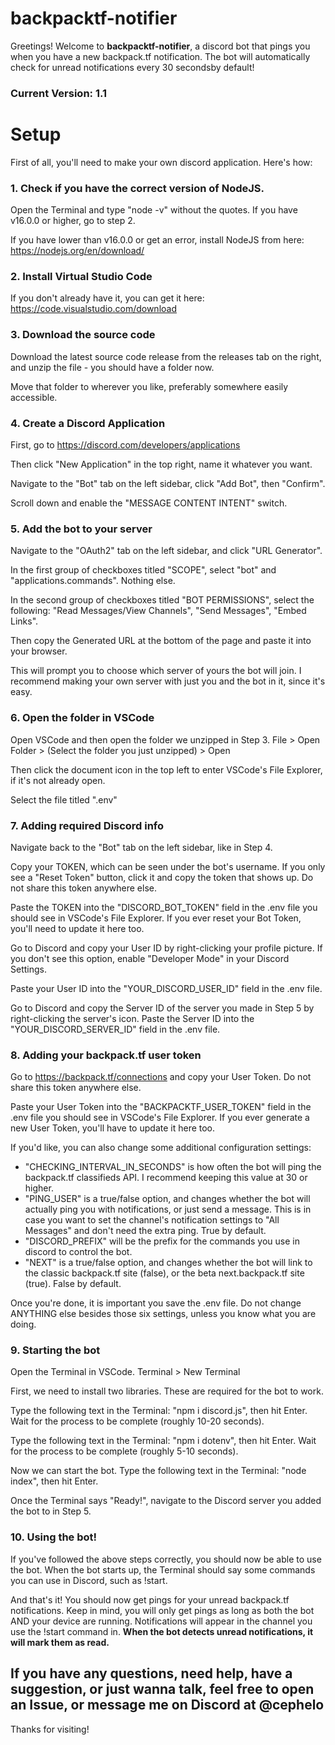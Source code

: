 # backpacktf-notifier
Greetings!  Welcome to **backpacktf-notifier**, a discord bot that pings you when you have a new backpack.tf notification.
The bot will automatically check for unread notifications every 30 secondsby default!

### Current Version: 1.1

# Setup
First of all, you'll need to make your own discord application.  Here's how:

### 1. Check if you have the correct version of NodeJS.
Open the Terminal and type "node -v" without the quotes.  If you have v16.0.0 or higher, go to step 2.

If you have lower than v16.0.0 or get an error, install NodeJS from here: https://nodejs.org/en/download/

### 2. Install Virtual Studio Code
If you don't already have it, you can get it here: https://code.visualstudio.com/download

### 3. Download the source code
Download the latest source code release from the releases tab on the right, and unzip the file - you should have a folder now.

Move that folder to wherever you like, preferably somewhere easily accessible.

### 4. Create a Discord Application
First, go to https://discord.com/developers/applications

Then click "New Application" in the top right, name it whatever you want.

Navigate to the "Bot" tab on the left sidebar, click "Add Bot", then "Confirm".

Scroll down and enable the "MESSAGE CONTENT INTENT" switch.

### 5. Add the bot to your server
Navigate to the "OAuth2" tab on the left sidebar, and click "URL Generator".

In the first group of checkboxes titled "SCOPE", select "bot" and "applications.commands".  Nothing else.

In the second group of checkboxes titled "BOT PERMISSIONS", select the following: "Read Messages/View Channels", "Send Messages", "Embed Links".

Then copy the Generated URL at the bottom of the page and paste it into your browser.

This will prompt you to choose which server of yours the bot will join.  I recommend making your own server with just you and the bot in it, since it's easy.

### 6. Open the folder in VSCode
Open VSCode and then open the folder we unzipped in Step 3.  File > Open Folder > (Select the folder you just unzipped) > Open

Then click the document icon in the top left to enter VSCode's File Explorer, if it's not already open.

Select the file titled ".env"

### 7. Adding required Discord info
Navigate back to the "Bot" tab on the left sidebar, like in Step 4.

Copy your TOKEN, which can be seen under the bot's username.  If you only see a "Reset Token" button, click it and copy the token that shows up.  Do not share this token anywhere else.

Paste the TOKEN into the "DISCORD_BOT_TOKEN" field in the .env file you should see in VSCode's File Explorer.  If you ever reset your Bot Token, you'll need to update it here too.

Go to Discord and copy your User ID by right-clicking your profile picture.  If you don't see this option, enable "Developer Mode" in your Discord Settings.

Paste your User ID into the "YOUR_DISCORD_USER_ID" field in the .env file.

Go to Discord and copy the Server ID of the server you made in Step 5 by right-clicking the server's icon.  Paste the Server ID into the "YOUR_DISCORD_SERVER_ID" field in the .env file.

### 8. Adding your backpack.tf user token
Go to https://backpack.tf/connections and copy your User Token.  Do not share this token anywhere else.

Paste your User Token into the "BACKPACKTF_USER_TOKEN" field in the .env file you should see in VSCode's File Explorer.  If you ever generate a new User Token, you'll have to update it here too.


If you'd like, you can also change some additional configuration settings:
- "CHECKING_INTERVAL_IN_SECONDS" is how often the bot will ping the backpack.tf classifieds API.  I recommend keeping this value at 30 or higher.
- "PING_USER" is a true/false option, and changes whether the bot will actually ping you with notifications, or just send a message.  This is in case you want to set the channel's notification settings to "All Messages" and don't need the extra ping.  True by default.
- "DISCORD_PREFIX" will be the prefix for the commands you use in discord to control the bot.
- "NEXT" is a true/false option, and changes whether the bot will link to the classic backpack.tf site (false), or the beta next.backpack.tf site (true).  False by default.

Once you're done, it is important you save the .env file.  Do not change ANYTHING else besides those six settings, unless you know what you are doing.

### 9. Starting the bot
Open the Terminal in VSCode.  Terminal > New Terminal

First, we need to install two libraries.  These are required for the bot to work.

Type the following text in the Terminal: "npm i discord.js", then hit Enter.  Wait for the process to be complete (roughly 10-20 seconds).

Type the following text in the Terminal: "npm i dotenv", then hit Enter.  Wait for the process to be complete (roughly 5-10 seconds).

Now we can start the bot.  Type the following text in the Terminal: "node index", then hit Enter.

Once the Terminal says "Ready!", navigate to the Discord server you added the bot to in Step 5.

### 10. Using the bot!
If you've followed the above steps correctly, you should now be able to use the bot.  When the bot starts up, the Terminal should say some commands you can use in Discord, such as !start.

And that's it!  You should now get pings for your unread backpack.tf notifications.  Keep in mind, you will only get pings as long as both the bot AND your device are running.  Notifications will appear in the channel you use the !start command in.  __When the bot detects unread notifications, it will mark them as read.__

## If you have any questions, need help, have a suggestion, or just wanna talk, feel free to open an Issue, or message me on Discord at @cephelo
Thanks for visiting!
